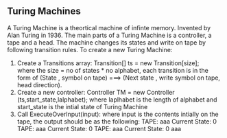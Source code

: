 Turing Machines 
---------------------------------

A Turing Machine is a theortical machine of infinte memory. Invented by Alan Turing in 1936. 
The main parts of a Turing Machine is a controller, a tape and a head. The machine changes its states and write on tape by following  transition rules. 
To create a new Turing Machine:



1. Create a Transitions array:
Transition[] ts = new Transition[size];  
where the size = no of states * no alphabet, each transition is in the form of (State , symbol on tape) ===> (Next state , write symbol on tape, head direction). 
2. Create a new controller: 
 Controller TM = new Controller (ts,start_state,lalphabet); 
where laplhabet is the length of alphabet and start_state is the intial state of Turing Machine 
3. Call ExecuteOverInput(input): 
where input is the contents intially on the tape, the output should be as the following:
TAPE: aaa	 Current State: 0
TAPE: aaa	 Current State: 0
TAPE: aaa	 Current State: 0
aaa

